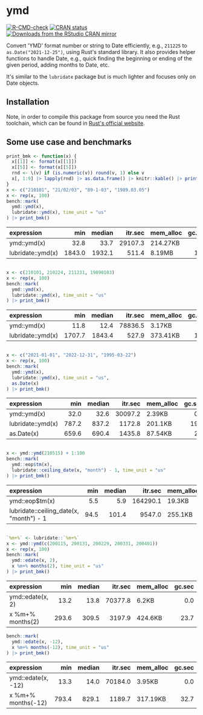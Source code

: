 
<!-- README.md is generated from README.Rmd. Please edit that file -->
# ymd

<!-- badges: start -->
[![R-CMD-check](https://github.com/shrektan/ymd/workflows/R-CMD-check/badge.svg)](https://github.com/shrektan/ymd/actions) [![CRAN status](https://www.r-pkg.org/badges/version/ymd)](https://CRAN.R-project.org/package=ymd) [![Downloads from the RStudio CRAN mirror](https://cranlogs.r-pkg.org/badges/ymd)](https://cran.r-project.org/package=ymd) <!-- badges: end -->

Convert 'YMD' format number or string to Date efficiently, e.g., `211225` to `as.Date("2021-12-25")`, using Rust's standard library. It also provides helper functions to handle Date, e.g., quick finding the beginning or ending of the given period, adding months to Date, etc.

It's similar to the `lubridate` package but is much lighter and focuses only on Date objects.

## Installation

Note, in order to compile this package from source you need the Rust toolchain, which can be found in [Rust's official website](https://www.rust-lang.org).

## Some use case and benchmarks

``` r
print_bmk <- function(x) {
  x[[1]] <- format(x[[1]])
  x[[5]] <- format(x[[5]])
  rnd <- \(v) if (is.numeric(v)) round(v, 1) else v
  x[, 1:9] |> lapply(rnd) |> as.data.frame() |> knitr::kable() |> print()
}
x <- c("210101", "21/02/03", "89-1-03", "1989.03.05")
x <- rep(x, 100)
bench::mark(
  ymd::ymd(x),
  lubridate::ymd(x), time_unit = "us"
) |> print_bmk()
```

| expression        |     min|  median|  itr.sec| mem\_alloc |  gc.sec|  n\_itr|  n\_gc|  total\_time|
|:------------------|-------:|-------:|--------:|:-----------|-------:|-------:|------:|------------:|
| ymd::ymd(x)       |    32.8|    33.7|  29107.3| 214.27KB   |     0.0|   10000|      0|     343556.5|
| lubridate::ymd(x) |  1843.0|  1932.1|    511.4| 8.19MB     |    19.9|     231|      9|     451659.5|

``` r

x <- c(210101, 210224, 211231, 19890103)
x <- rep(x, 100)
bench::mark(
  ymd::ymd(x),
  lubridate::ymd(x), time_unit = "us"
) |> print_bmk()
```

| expression        |     min|  median|  itr.sec| mem\_alloc |  gc.sec|  n\_itr|  n\_gc|  total\_time|
|:------------------|-------:|-------:|--------:|:-----------|-------:|-------:|------:|------------:|
| ymd::ymd(x)       |    11.8|    12.4|  78836.5| 3.17KB     |     0.0|   10000|      0|     126844.8|
| lubridate::ymd(x) |  1707.7|  1843.4|    527.9| 373.41KB   |    19.8|     240|      9|     454630.2|

``` r

x <- c("2021-01-01", "2022-12-31", "1995-03-22")
x <- rep(x, 100)
bench::mark(
  ymd::ymd(x),
  lubridate::ymd(x), time_unit = "us",
  as.Date(x)
) |> print_bmk()
```

| expression        |    min|  median|  itr.sec| mem\_alloc |  gc.sec|  n\_itr|  n\_gc|  total\_time|
|:------------------|------:|-------:|--------:|:-----------|-------:|-------:|------:|------------:|
| ymd::ymd(x)       |   32.0|    32.6|  30097.2| 2.39KB     |     0.0|   10000|      0|     332257.2|
| lubridate::ymd(x) |  787.2|   837.2|   1172.8| 201.1KB    |    19.6|     539|      9|     459576.8|
| as.Date(x)        |  659.6|   690.4|   1435.8| 87.54KB    |     2.0|     711|      1|     495201.9|

``` r

x <- ymd::ymd(210515) + 1:100
bench::mark(
  ymd::eop$tm(x),
  lubridate::ceiling_date(x, "month") - 1, time_unit = "us"
) |> print_bmk()
```

| expression                               |   min|  median|   itr.sec| mem\_alloc |  gc.sec|  n\_itr|  n\_gc|  total\_time|
|:-----------------------------------------|-----:|-------:|---------:|:-----------|-------:|-------:|------:|------------:|
| ymd::eop$tm(x)                           |   5.5|     5.9|  164290.1| 19.3KB     |     0.0|   10000|      0|      60867.9|
| lubridate::ceiling\_date(x, "month") - 1 |  94.5|   101.4|    9547.0| 255.1KB    |    35.6|    4285|     16|     448832.8|

``` r

`%m+%` <- lubridate::`%m+%`
x <- ymd::ymd(c(200115, 200131, 200229, 200331, 200401))
x <- rep(x, 100)
bench::mark(
  ymd::edate(x, 2),
  x %m+% months(2), time_unit = "us"
) |> print_bmk()
```

| expression       |    min|  median|  itr.sec| mem\_alloc |  gc.sec|  n\_itr|  n\_gc|  total\_time|
|:-----------------|------:|-------:|--------:|:-----------|-------:|-------:|------:|------------:|
| ymd::edate(x, 2) |   13.2|    13.8|  70377.8| 6.2KB      |     0.0|   10000|      0|     142090.2|
| x %m+% months(2) |  293.6|   309.5|   3197.9| 424.6KB    |    23.7|    1485|     11|     464365.5|

``` r
bench::mark(
  ymd::edate(x, -12),
  x %m+% months(-12), time_unit = "us"
) |> print_bmk()
```

| expression         |    min|  median|  itr.sec| mem\_alloc |  gc.sec|  n\_itr|  n\_gc|  total\_time|
|:-------------------|------:|-------:|--------:|:-----------|-------:|-------:|------:|------------:|
| ymd::edate(x, -12) |   13.3|    14.0|  70184.0| 3.95KB     |     0.0|   10000|      0|     142482.6|
| x %m+% months(-12) |  793.4|   829.1|   1189.7| 317.19KB   |    32.7|     509|     14|     427843.8|
